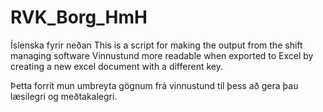 # RVK_Borg_HmH
Íslenska fyrir neðan
This is a script for making the output from the shift managing software Vinnustund more readable when exported to Excel by creating a new excel document with a different key.

Þetta forrit mun umbreyta gögnum frá vinnustund til þess að gera þau læsilegri og meðtakalegri.
